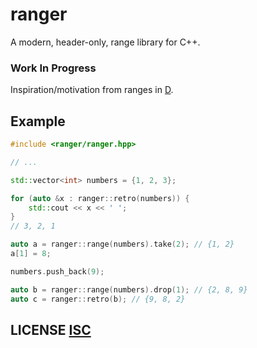 # ranger
A modern, header-only, range library for C++.

### Work In Progress
Inspiration/motivation from ranges in [D](https://dlang.org/phobos/std_range.html).

## Example

``` cpp
#include <ranger/ranger.hpp>

// ...

std::vector<int> numbers = {1, 2, 3};

for (auto &x : ranger::retro(numbers)) {
	std::cout << x << ' ';
}
// 3, 2, 1

auto a = ranger::range(numbers).take(2); // {1, 2}
a[1] = 8;

numbers.push_back(9);

auto b = ranger::range(numbers).drop(1); // {2, 8, 9}
auto c = ranger::retro(b); // {9, 8, 2}
```


## LICENSE [ISC](LICENSE)
